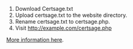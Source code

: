 1. Download Certsage.txt
1. Upload certsage.txt to the website directory.
1. Rename certsage.txt to certsage.php.
1. Visit http://example.com/certsage.php

[More information here](https://community.letsencrypt.org/t/certsage-acme-client-version-1-3-0-easy-webpage-interface-optimized-for-cpanel-no-commands-to-type-root-not-required/186125).
